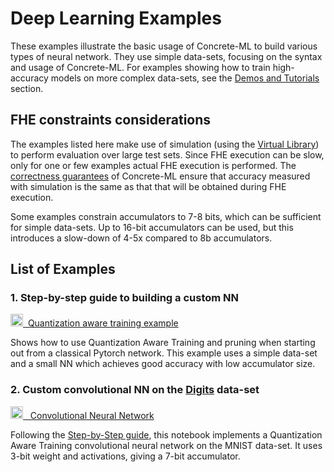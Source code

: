 # Deep Learning Examples

These examples illustrate the basic usage of Concrete-ML to build various types of neural network. They use simple data-sets, focusing on the syntax and usage of Concrete-ML. For examples showing how to train high-accuracy models on more complex data-sets, see the [Demos and Tutorials](../getting-started/showcase.md) section.

## FHE constraints considerations

The examples listed here make use of simulation (using the [Virtual Library](../advanced-topics/compilation.md#simulation-with-the-virtual-library)) to perform evaluation over large test sets. Since FHE execution can be slow, only for one or few examples actual FHE execution is performed. The [correctness guarantees](../getting-started/concepts.md#cryptography-concepts) of Concrete-ML ensure that accuracy measured with simulation is the same as that that will be obtained during FHE execution.

Some examples constrain accumulators to 7-8 bits, which can be sufficient for simple data-sets. Up to 16-bit accumulators can be used, but this introduces a slow-down of 4-5x compared to 8b accumulators.

## List of Examples

### 1. Step-by-step guide to building a custom NN

[<img src="../.gitbook/assets/jupyter_logo.png" width="20px">  Quantization aware training example](https://github.com/zama-ai/concrete-ml/tree/release/0.6.x/docs/advanced_examples/QuantizationAwareTraining.ipynb)

Shows how to use Quantization Aware Training and pruning when starting out from a classical Pytorch network. This example uses a simple data-set and a small NN which achieves good accuracy with low accumulator size.

### 2. Custom convolutional NN on the [Digits](https://scikit-learn.org/stable/modules/generated/sklearn.datasets.load_digits.html) data-set

[<img src="../.gitbook/assets/jupyter_logo.png" width="20px">   Convolutional Neural Network](https://github.com/zama-ai/concrete-ml/tree/release/0.6.x/docs/advanced_examples/ConvolutionalNeuralNetwork.ipynb)

Following the [Step-by-Step guide](./fhe_friendly_models.md), this notebook implements a Quantization Aware Training convolutional neural network on the MNIST data-set. It uses 3-bit weight and activations, giving a 7-bit accumulator.
